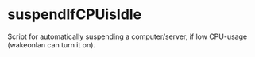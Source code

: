 # suspendIfCPUisIdle
Script for automatically suspending a computer/server, if low CPU-usage (wakeonlan can turn it on).
